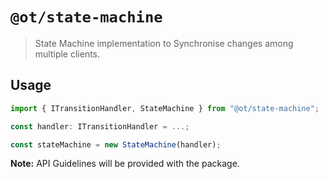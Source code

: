 # `@ot/state-machine`

> State Machine implementation to Synchronise changes among multiple clients.

## Usage

```ts
import { ITransitionHandler, StateMachine } from "@ot/state-machine";

const handler: ITransitionHandler = ...;

const stateMachine = new StateMachine(handler);
```

**Note:** API Guidelines will be provided with the package.
